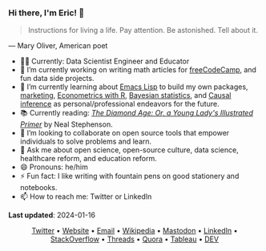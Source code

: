 ### Hi there, I'm Eric! :wave:

<blockquote cite="https://www.goodreads.com/quotes/62038-instructions-for-living-a-life-pay-attention-be-astonished-tell">
    <p>Instructions for living a life. Pay attention. Be astonished. Tell about it.</p>
</blockquote>

— Mary Oliver, American poet

- :technologist: Currently: Data Scientist Engineer and Educator
- :telescope: I’m currently working on writing math articles for [freeCodeCamp](https://www.freecodecamp.org/news/), and fun data side projects.
- :seedling: I’m currently learning about [Emacs Lisp](https://www.gnu.org/software/emacs/manual/html_node/elisp/) to build my own packages, [marketing](https://marketing-dictionary.org/), [Econometrics with R](https://www.econometrics-with-r.org/), [Bayesian statistics](https://www.bayesrulesbook.com/), and [Causal inference](https://matheusfacure.github.io/python-causality-handbook/landing-page.html) as personal/professional endeavors for the future.
- :books: Currently reading: [_The Diamond Age: Or, a Young Lady's Illustrated Primer_](https://bookshop.org/p/books/the-diamond-age-or-a-young-lady-s-illustrated-primer-neal-stephenson/8466804?ean=9780553380965) by Neal Stephenson.
- :dancers: I’m looking to collaborate on open source tools that empower individuals to solve problems and learn.
- :speech_balloon: Ask me about open science, open-source culture, data science, healthcare reform, and education reform.
- :smile:  Pronouns: he/him
- :zap: Fun fact: I like writing with fountain pens on good stationery and notebooks.
- :mailbox: How to reach me: Twitter or LinkedIn

**Last updated**: 2024-01-16

<div align="center">
  <a href='https://twitter.com/erictleung'>Twitter</a> •
  <a href='https://erictleung.com'>Website</a> •
  <a href="mailto:erictleung&commat;outlook&period;com">Email</a> •
  <a href="https://en.wikipedia.org/wiki/User:Erictleung">Wikipedia</a> •
  <a rel="me" href="https://mastodon.social/@erictleung">Mastodon</a> •
  <a href='https://linkedin.com/in/erictleung'>LinkedIn</a> •
  <a href='https://stackoverflow.com/users/6873133/eric-leung'>StackOverflow</a> •
  <a href="https://www.threads.net/@erictleung">Threads</a> •
  <a href='https://www.quora.com/profile/Eric-Leung-2'>Quora</a> •
  <a href='https://public.tableau.com/app/profile/erictleung'>Tableau</a> •
  <a href='https://dev.to/erictleung'>DEV</a>
</div>
